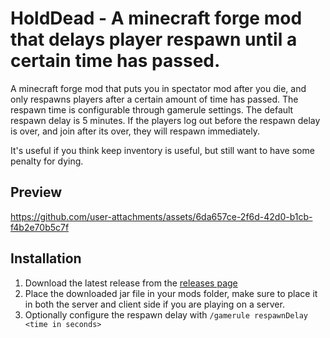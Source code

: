 # HoldDead - A minecraft forge mod that delays player respawn until a certain time has passed.

A minecraft forge mod that puts you in spectator mod after you die, and only respawns players after a certain amount of time has passed. The respawn time is configurable through gamerule settings. The default respawn delay is 5 minutes. If the players log out before the respawn delay is over, and join after its over, they will respawn immediately. 

It's useful if you think keep inventory is useful, but still want to have some penalty for dying.


## Preview
https://github.com/user-attachments/assets/6da657ce-2f6d-42d0-b1cb-f4b2e70b5c7f



## Installation

1. Download the latest release from the [releases page](https://github.com/someramsey/HoldDead/releases)
2. Place the downloaded jar file in your mods folder, make sure to place it in both the server and client side if you are playing on a server.
3. Optionally configure the respawn delay with `/gamerule respawnDelay <time in seconds>`
